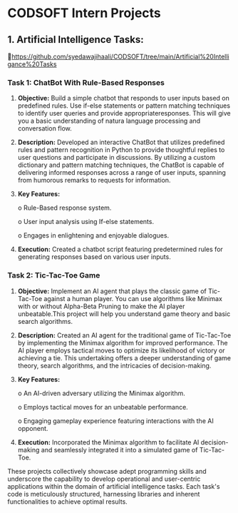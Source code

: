  # **CODSOFT Intern Projects**
## 1. **Artificial Intelligence Tasks:**
   
🔗https://github.com/syedawajihaali/CODSOFT/tree/main/Artificial%20Intelligance%20Tasks

### **Task 1: ChatBot With Rule-Based Responses**

1.	**Objective:** Build a simple chatbot that responds to user inputs based on predefined rules. Use if-else statements or pattern matching techniques to identify user queries and provide appropriateresponses. This will give you a basic understanding of natura language processing and conversation flow.
   
2.	**Description:** Developed an interactive ChatBot that utilizes predefined rules and pattern recognition in Python to provide thoughtful replies to user questions and participate in discussions. By utilizing a custom dictionary and pattern matching techniques, the ChatBot is capable of delivering informed responses across a range of user inputs, spanning from humorous remarks to requests for information.
   
3.	**Key Features:**
   
    o	Rule-Based response system.

    o	User input analysis using If-else statements.

    o	Engages in enlightening and enjoyable dialogues.

4.	**Execution:** Created a chatbot script featuring predetermined rules for generating responses based on various user inputs.

      
### **Task 2: Tic-Tac-Toe Game**

1.	**Objective:** Implement an AI agent that plays the classic game of Tic-Tac-Toe against a human player. You can use algorithms like Minimax with or without Alpha-Beta Pruning to make the AI player unbeatable.This project will help you understand game theory and basic search algorithms.
   
2.	**Description:** Created an AI agent for the traditional game of Tic-Tac-Toe by implementing the Minimax algorithm for improved performance. The AI player employs tactical moves to optimize its likelihood of victory or achieving a tie. This undertaking offers a deeper understanding of game theory, search algorithms, and the intricacies of decision-making.
   
3.	**Key Features:**
    
     o	An AI-driven adversary utilizing the Minimax algorithm.

     o	Employs tactical moves for an unbeatable performance.
   
     o	Engaging gameplay experience featuring interactions with the AI opponent.
  	
5.	**Execution:** Incorporated the Minimax algorithm to facilitate AI decision-making and seamlessly integrated it into a simulated game of Tic-Tac-Toe.

These projects collectively showcase adept programming skills and underscore the capability to develop operational and user-centric applications within the domain of artificial intelligence tasks. Each task's code is meticulously structured, harnessing libraries and inherent functionalities to achieve optimal results.
   
